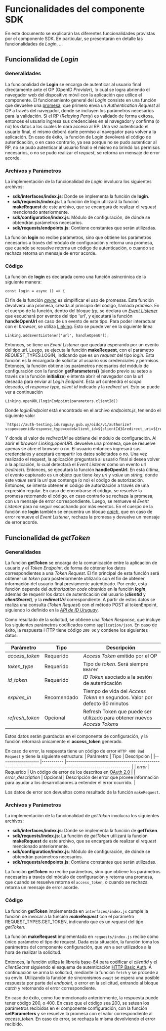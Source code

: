 # Funcionalidades del componente SDK
En este documento se explicarán las diferentes funcionalidades provistas por el componente SDK. En particular, se presentarán en detalle las funcionalidades de *Login*, ...

## Funcionalidad de *Login*

### Generalidades
La funcionalidad de **Login** se encarga de autenticar al usuario final directamente ante el OP (OpenID *Provider*), lo cual se logra abriendo el navegador web del dispositivo móvil con la aplicación que utilice el componente. El funcionamiento general del *Login* consiste en una función que devuelve una [promesa](https://developer.mozilla.org/es/docs/Web/JavaScript/Guide/Usar_promesas), que primero envía un *Authentication Request* al OP a través del navegador, donde se incluyen los parámetros necesarios para la validación. Si el RP (*Relaying Party*) es validado de forma exitosa, entonces el usuario ingresa sus credenciales en el navegador y confirma (o no) los datos a los cuales le dará acceso al RP. Una vez autenticado el usuario final, el mismo deberá darle permiso al navegador para volver a la aplicación. En caso de éxito, la función de Login devolverá el código de autenticación, o en caso contrario, ya sea porque no se pudo autenticar al RP, no se pudo autenticar al usuario final o el mismo no brindó los permisos necesarios, o no se pudo realizar el *request*, se retorna un mensaje de error acorde. 

### Archivos y Parámetros
La implementación de la funcionalidad de *Login* involucra los siguientes archivos:
* **sdk/interfaces/index.js**: Donde se implementa la función de **login**.
* **sdk/requests/index.js**: La función de login utilizará la función **makeRequest** de este archivo, que se encargará de realizar el *request* mencionado anteriormente.
*  **sdk/configuration/index.js**: Módulo de configuración, de dónde se obtendrán parámetros necesarios.
* **sdk/requests/endpoints.js**: Contiene constantes que serán utilizadas.

  
La función **login** no recibe parámetros, sino que obtiene los parámetros necesarios a través del módulo de configuración y retorna una promesa, que cuando se resuelve retorna un código de autenticación, o cuando se rechaza retorna un mensaje de error acorde. 

### Código
La función de **login** es declarada como una función asincrónica de la siguiente manera:

    const login = async () => {

El fin de la función [*async*](https://developer.mozilla.org/es/docs/Web/JavaScript/Referencia/Sentencias/funcion_asincrona) es simplificar el uso de promesas. Esta función devolverá una promesa, creada al principio del código, llamada *promise*. En el cuerpo de la función, dentro del bloque [*try*](https://developer.mozilla.org/es/docs/Web/JavaScript/Referencia/Sentencias/try...catch), se declara un [*Event Listener*](https://developer.mozilla.org/es/docs/Web/API/EventTarget/addEventListener) que escuchará por eventos del tipo 'url', y ejecutará la función **handleOpenUrl** en caso de un evento de este tipo. Para poder interactuar con el *browser*, se utiliza [Linking](https://reactnative.dev/docs/linking). Esto se puede ver en la siguiente línea 

    Linking.addEventListener('url', handleOpenUrl);

Entonces, se tiene un *Event Listener* que quedará esperando por un evento del tipo url. Luego, se ejecuta la función **makeRequest**, con el parámetro REQUEST_TYPES.LOGIN, indicando que es un *request* del tipo *login*. Esta función es la encargada de solicitar al usuario sus credenciales y permisos. 
Entonces, la función obtiene los parámetros necesarios del módulo de configuración con la función **getParameters()** (siendo previo su seteo a través de la función **initialize**) e intenta abrir el navegador con la url deseada para enviar al *Login Endpoint*. Esta url contendrá el *scope* deseado, el *response type*, *client id* indicado y la *redirect uri*. Esto se puede ver a continuación

    Linking.openURL(loginEndpoint(parameters.clientId))
Donde *loginEndpoint* está encontrado en el archivo *endpoints.js*, teniendo el siguiente valor

    `https://auth-testing.iduruguay.gub.uy/oidc/v1/authorize?scope=openid&response_type=code&client_id=${clientId}&redirect_uri=${redirectUri}`

Y donde el valor de *redirectUri* se obtiene del módulo de configuración. Al abrir el *browser* *Linking.openURL* devuelve una promesa, que se resuelve apenas se abre el browser o no. El usuario entonces ingresará sus credenciales y aceptará compartir los datos solicitados o no. Una vez realizado el request, la aplicación preguntará al usuario final si desea volver a la aplicación, lo cual detectará el *Event Listener* como un evento url (*redirect*). Entonces, se ejecutará la función **handleOpenUrl**. En esta última, el evento capturado es un objeto que tiene *key url* y *value* un *string*, donde este *value* será la *url* que contenga (o no) el código de autorización. Entonces, se intenta obtener el código de autorización a través de una expresión regular. En caso de encontrarse el código, se resuelve la promesa retornando el código, en caso contrario se rechaza la promesa, con un mensaje de error correspondiente. Luego, se remueve el *Event Listener* para no seguir escuchando por más eventos. En el cuerpo de la función de **login** también se encuentra un bloque [*catch*](https://developer.mozilla.org/es/docs/Web/JavaScript/Referencia/Sentencias/try...catch), que en caso de error remueve el *Event Listener*, rechaza la promesa y devuelve un mensaje de error acorde.


## Funcionalidad de *getToken*

### Generalidades
La función **getToken** se encarga de la comunicación entre la aplicación de usuario  y el *Token Endpoint*, de forma de obtener los datos correspondientes a una *Token Request*. El fin principal de esta función será obtener un *token* para posteriormente utilizarlo con el fin de obtener información del usuario final previamente autenticado. Por ende, esta función depende del *authorization code* obtenido en la función ***login***, además de requerir los datos de autenticación del usuario (***clientId*** y ***clientSecret***), y la ***redirectUri*** correspondiente. A partir de estos datos se realiza una consulta (*Token Request*) con el método POST al tokenEnpoint, siguiendo lo definido en la [*API de ID Uruguay*](https://centroderecursos.agesic.gub.uy/web/seguridad/wiki/-/wiki/Main/ID+Uruguay+-+Integraci%C3%B3n+con+OpenID+Connect#section-ID+Uruguay+-+Integraci%C3%B3n+con+OpenID+Connect-Token+Endpoint+(/oidc/v1/token)). 

Como resultado de la solicitud, se obtiene una *Token Response*, que incluye los siguientes parámetros codificados como `application/json`. En caso de éxito, la respuesta HTTP tiene código `200 OK` y contiene los siguientes datos: 

| Parámetro     	| Tipo        	| Descripción                                                               	|
|---------------	|-------------	|---------------------------------------------------------------------------	|
| *access_token*  	| Requerido   	| *Access Token* emitido por el OP                                            	|
| *token_type*    	| Requerido   	| Tipo de *token*. Será siempre `Bearer`                                      	|
| *id_token*      	| Requerido   	| *ID Token* asociado a la sesión de autenticación                            	|
| *expires_in*    	| Recomendado 	| Tiempo de vida del *Access Token* en segundos. Valor por defecto 60 minutos 	|
| *refresh_token* 	| Opcional    	| Refresh Token que puede ser utilizado para obtener nuevos *Access Tokens*   	|

Estos datos serán guardados en el componente de configuración, y la función retornará únicamente el **access_token** generado.


En caso de error, la respuesta tiene un código de error `HTTP 400 Bad Request` y tiene la siguiente estructura:
| Parámetro         	| Tipo      	| Descripción                                                                                                  	|
|-------------------	|-----------	|--------------------------------------------------------------------------------------------------------------	|
| *error*             	| Requerido 	| Un código de error de los descritos en [OAuth 2.0](https://tools.ietf.org/html/rfc6749#section-5.1)                                                             	|
| *error_description* 	| Opcional  	| Descripción del error que provee información para ayudar a los desarrolladores a entender el error ocurrido. 	|

Los datos de error son devueltos como resultado de la función `makeRequest`.



### Archivos y Parámetros

La implementación de la funcionalidad de *getToken* involucra los siguientes archivos:
* **sdk/interfaces/index.js**: Donde se implementa la función de **getToken**.
* **sdk/requests/index.js**: La función de *getToken* utilizará la función **makeRequest** de este archivo, que se encargará de realizar el *request* mencionado anteriormente.
*  **sdk/configuration/index.js**: Módulo de configuración, de dónde se obtendrán parámetros necesarios.
* **sdk/requests/endpoints.js**: Contiene constantes que serán utilizadas.

  
La función **getToken** no recibe parámetros, sino que obtiene los parámetros necesarios a través del módulo de configuración y retorna una promesa, que cuando se resuelve retorna el `access_token`, o cuando se rechaza retorna un mensaje de error acorde. 


### Código

La función **getToken** implementada en `interfaces/index.js` cumple la función de invocar a la función ***makeRequest*** con el parámetro REQUEST_TYPES.GET_TOKEN, indicando que es un *request* del tipo *getToken*.

La función **makeRequest** implementada en `requests/index.js` recibe como único parámetro el tipo de request. Dada esta situación, la función toma los parámetros del componente configuración, que van a ser utilizados a la hora de realizar la solicitud.

Entonces, la función utiliza la librería [base-64](https://github.com/mathiasbynens/base64) para codificar el *clientId* y el *clientSecret* siguiendo el esquema de autenticación [HTTP Basic Auth](https://tools.ietf.org/html/rfc7617). A continuación se arma la solicitud, mediante la función `fetch` y se procede a su envío. Utilizando la función de sincronismos `await` se espera una posible respuesta por parte del *endpoint*, o error en la solicitud, entrando al bloque *catch* y retornando el error correspondiente.

En caso de éxito, como fue mencionado anteriormente, la respuesta puede tener código 200, o 400. En caso que el código sea 200, se setean los parámetros recibidos en el componente configuración, con la función **setParameters** y se resuelve la promesa con el valor correspondiente al *access_token*. En caso de error, se rechaza la misma devolviendo el error recibido.